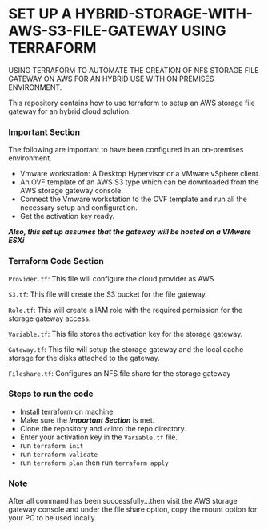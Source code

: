 # SET UP A HYBRID-STORAGE-WITH-AWS-S3-FILE-GATEWAY USING TERRAFORM

USING TERRAFORM TO AUTOMATE THE CREATION OF NFS STORAGE FILE GATEWAY ON AWS FOR AN HYBRID USE WITH ON PREMISES ENVIRONMENT.

This repository contains how to use terraform to setup an AWS storage file gateway for an hybrid cloud solution.

### Important Section

The following are important to have been configured in an on-premises environment.

- Vmware workstation: A Desktop Hypervisor or a VMware vSphere client.
- An OVF template of an AWS S3 type which can be downloaded from the AWS storage gateway console.
- Connect the Vmware workstation to the OVF template and run all the necessary setup and configuration.
- Get the activation key ready.

_**Also, this set up assumes that the gateway will be hosted on a VMware ESXi**_

### Terraform Code Section

`Provider.tf`: This file will configure the cloud provider as AWS

`S3.tf`: This file will create the S3 bucket for the file gateway.

`Role.tf`: This will create a IAM role with the required permission for the storage gateway access.

`Variable.tf`: This file stores the activation key for the storage gateway.

`Gateway.tf`: This file will setup the storage gateway and the local cache storage for the disks attached to the gateway.

`Fileshare.tf`: Configures an NFS file share for the storage gateway

### Steps to run the code

- Install terraform on machine.
- Make sure the _**Important Section**_ is met.
- Clone the repository and `cd`into the repo directory.
- Enter your activation key in the `Variable.tf` file.
- run `terraform init`
- run `terraform validate`
- run `terraform plan` then run `terraform apply`

### Note

After all command has been successfully...then visit the AWS storage gateway console and under the file share option, copy the mount option for your PC to be used locally.
